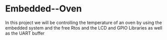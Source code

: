 # Embedded--Oven
In this project we will be controlling the temperature of an oven by using the embedded system and the free Rtos and the LCD and GPIO Libraries as well as the UART buffer
